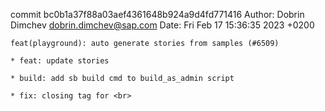 commit bc0b1a37f88a03aef4361648b924a9d4fd771416
Author: Dobrin Dimchev <dobrin.dimchev@sap.com>
Date:   Fri Feb 17 15:36:35 2023 +0200

    feat(playground): auto generate stories from samples (#6509)
    
    * feat: update stories
    
    * build: add sb build cmd to build_as_admin script
    
    * fix: closing tag for <br>

